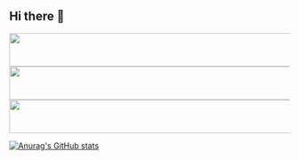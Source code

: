 ## Hi there 👋


<a href="https://github.com/devxb/gitanimals">
  <img src="https://render.gitanimals.org/lines/{Kimjipang}?pet-id=1" width="1000" height="60"/>
</a>
<a href="https://github.com/devxb/gitanimals">
  <img src="https://render.gitanimals.org/lines/{Kimjipang}?pet-id=2" width="1000" height="60"/>
</a>
<a href="https://github.com/devxb/gitanimals">
  <img src="https://render.gitanimals.org/lines/{Kimjipang}?pet-id=3" width="1000" height="60"/>
</a>



[![Anurag's GitHub stats](https://github-readme-stats.vercel.app/api?Kimjipang=anuraghazra)](https://github.com/anuraghazra/github-readme-stats)








